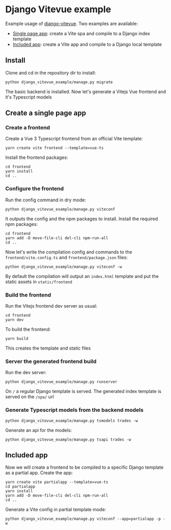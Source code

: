 # Django Vitevue example

Example usage of [django-vitevue](https://github.com/synw/django-vitevue). Two examples are
available:

- [Single page app](#create-a-single-page-app): create a Vite spa and compile to a Django index template
- [Included app](#included-app): create a Vite app and compile to a Django local template

## Install

Clone and cd in the repository dir to install:

```
python django_vitevue_example/manage.py migrate
```

The basic backend is installed. Now let's generate a Vitejs Vue frontend and it's
Typescript models

## Create a single page app

### Create a frontend

Create a Vue 3 Typescript frontend from an official Vite template:

```
yarn create vite frontend --template=vue-ts
```

Install the frontend packages:

```
cd frontend
yarn install
cd ..
```

### Configure the frontend

Run the config command in dry mode:

```
python django_vitevue_example/manage.py viteconf
```

It outputs the config and the npm packages to install. Install the required npm packages:

```
cd frontend 
yarn add -D move-file-cli del-cli npm-run-all
cd ..
```

Now let's write the compilation config and commands to 
the `frontend/vite.config.ts` and `frontend/package.json` files:

```
python django_vitevue_example/manage.py viteconf -w
```

By default the compilation will output an `index.html` template and put the
static assets in `static/frontend`

### Build the frontend

Run the Vitejs frontend dev server as usual:

```
cd frontend
yarn dev
```

To build the frontend:

```
yarn build
```

This creates the template and static files

### Server the generated frontend build

Run the dev server:

```
python django_vitevue_example/manage.py runserver
```

On `/` a regular Django template is served. The generated index template is
served on the `/spa/` url

### Generate Typescript models from the backend models

```
python django_vitevue_example/manage.py tsmodels trades -w
```

Generate an api for the models:

```
python django_vitevue_example/manage.py tsapi trades -w
```

## Included app

Now we will create a frontend to be compiled to a specific Django template
as a partial app. Create the app:

```
yarn create vite partialapp --template=vue-ts
cd partialapp
yarn install
yarn add -D move-file-cli del-cli npm-run-all
cd ..
```

Generate a Vite config in partial template mode:

```
python django_vitevue_example/manage.py viteconf --app=partialapp -p -w
```


